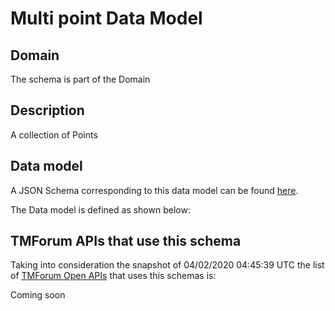 # Multi point Data Model

## Domain

The  schema is part of the  Domain

## Description

A collection of Points

## Data model

A JSON Schema corresponding to this data model can be found
[here](https://github.com/tmforum-rand/schemas/blob/candidates/Common/MultiPoint.schema.json).

The Data model is defined as shown below:




## TMForum APIs that use this schema

Taking into consideration the snapshot of 04/02/2020 04:45:39 UTC the list of [TMForum Open APIs](https://www.tmforum.org/open-apis/) that uses this schemas is:

Coming soon